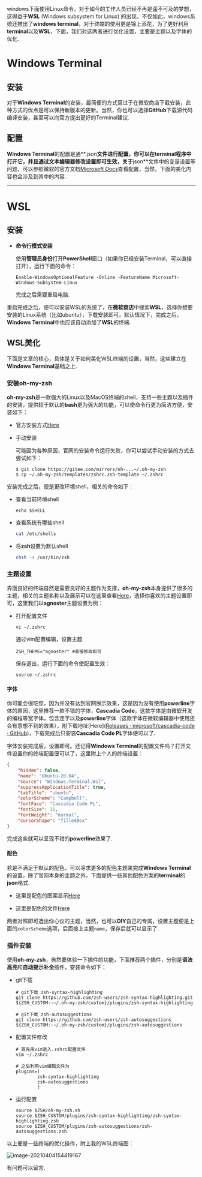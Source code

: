 windows下面使用Linux命令，对于如今的工作人员已经不再是遥不可及的梦想，这得益于**WSL** (Windows subsystem for Linux) 的出现，不仅如此，windows系统还推出了**windows terminal**，对于终端的使用更是锦上添花，为了更好利用**terminal**以及**WSL**，下面，我们对这两者进行优化设置，主要是主题以及字体的优化.

# Windows Terminal

## 安装

对于**Windows Terminal**的安装，最简便的方式莫过于在微软商店下载安装，此种方式的优点是可以保持新版本的更新。当然，你也可以选择**GitHub**下载源代码编译安装，甚至可以向官方提出更好的Terminal建议.

## 配置

**Windows Terminal**的配置是通**.json**文件进行配置，你可以在terminal程序中打开它，并且通过文本编辑器修改设置即可生效，关于**json**文件中的变量设置等问题，可以参照微软的官方文档[Microsoft Docs](https://docs.microsoft.com/zh-cn/windows/terminal/)查看配置，当然，下面的美化内容也会涉及到其中的内容.

----

# WSL

## 安装

* **命令行模式安装**

  使用**管理员身份**打开**PowerShell**窗口（如果你已经安装Terminal，可以直接打开），运行下面的命令：

  ```shell
  Enable-WindowsOptionalFeature -Online -FeatureName Microsoft-Windows-Subsystem-Linux
  ```

  完成之后需要重启电脑.

重启完成之后，便可以安装WSL的系统了，在**微软商店**中搜索**WSL**，选择你想要安装的Linux系统（比如ubuntu），下载安装即可。默认情况下，完成之后，**Windows Terminal**中也应该自动添加了**WSL**的终端.

## WSL美化

下面是文章的核心，具体是关于如何美化WSL终端的设置，当然，这些建立在**Windows Terminal**基础之上.

### 安装oh-my-zsh

**oh-my-zsh**是一款强大的Linux以及MacOS终端的shell，支持一些主题以及插件的安装，提供较于默认的**bash**更为强大的功能，可以使命令行更为简洁方便，安装如下：

* 官方安装方式[Here](https://ohmyz.sh/#install)

* 手动安装

  可能因为各种原因，官网的安装命令运行失败，你可以尝试手动安装的方式去尝试如下：

  ```shell
  $ git clone https://gitee.com/mirrors/oh-...~/.oh-my-zsh
  $ cp ~/.oh-my-zsh/templates/zshrc.zsh-template ~/.zshrc
  ```

安装完成之后，便是更改环境shell，相关的命令如下：

* 查看当前环境shell

    ```shell
    echo $SHELL
    ```

* 查看系统有哪些shell

    ```bash
    cat /etc/shells
    ```
* 将**zsh**设置为默认shell

    ```bash
    chsh -s /usr/bin/zsh
    ```

### 主题设置

界面良好的终端自然是需要良好的主题作为支撑，**oh-my-zsh**本身提供了很多的主题，相关的主题名称以及展示可以在这里查看[Here](https://github.com/ohmyzsh/ohmyzsh/wiki/Themes)，选择你喜欢的主题设置即可，这里我们以**agnoster**主题设置为例：

* 打开配置文件

  ```shell
  vi ~/.zshrc
  ```

  通过vim配置编辑，设置主题

  ```shell
  ZSH_THEME="agnoster" #直接修改即可
  ```

  保存退出，运行下面的命令使配置生效：

  ```shell
  source ~/.zshrc
  ```

#### 字体

你可能会很吃惊，因为并没有达到官网展示效果，这是因为没有使用**powerline**字体的原因，这里推荐一款不错的字体，**Cascadia Code**，这款字体是由微软开发的编程等宽字体，包含连字以及**powerline**字体（这款字体在微软编辑器中使用还会有意想不到的效果），附下载地址[Here]([Releases · microsoft/cascadia-code · GitHub](https://github.com/microsoft/cascadia-code/releases))，下载完成后只安装**Cascadia Code PL**字体便可以了.

字体安装完成后，设置即可。还记得**Windows Terminal**的配置文件吗？打开文件设置你的终端配置便可以了，这里附上个人的终端设置：

```json
{
    "hidden": false,
    "name": "Ubuntu-20.04",
    "source": "Windows.Terminal.Wsl",
    "suppressApplicationTitle": true,
    "tabTitle": "ubuntu",
    "colorScheme": "Campbell",
    "fontFace": "Cascadia Code PL",
    "fontSize": 11,
    "fontWeight": "normal",
    "cursorShape": "filledBox"
}
```

完成这些就可以呈现不错的**powerline**效果了.

#### 配色

若是不满足于默认的配色，可以寻求更多的配色主题来完成**Windows Terminal**的设置，除了官网本身的主题之外，下面提供一些其他配色方案的**terminal**的**json**格式.

* 这里是配色的图案显示[Here](https://iterm2colorschemes.com/)

* 这里是配色的文件[Here](https://github.com/mbadolato/iTerm2-Color-Schemes/tree/master/windowsterminal)

两者对照即可选出你心仪的主题，当然，也可以**DIY**自己的专属，设置主题便是上面的`colorScheme`选项，后面接上主题`name`，保存后就可以显示了.

### 插件安装

使用**oh-my-zsh**，自然要体验一下插件的功能，下面推荐两个插件，分别是**语法高亮**和**自动提示补全**插件，安装命令如下：

* git下载

    ```shell
    # git下载 zsh-syntax-highlighting
    git clone https://github.com/zsh-users/zsh-syntax-highlighting.git ${ZSH_CUSTOM:-~/.oh-my-zsh/custom}/plugins/zsh-syntax-highlighting

    # git下载 zsh-autosuggestions
    git clone https://github.com/zsh-users/zsh-autosuggestions ${ZSH_CUSTOM:-~/.oh-my-zsh/custom}/plugins/zsh-autosuggestions
    ```
* 配置文件修改

    ```shell
    # 首先用vim进入.zshrc配置文件
    vim ~/.zshrc

    # 之后利用vim编辑文件为
    plugins=(
            zsh-syntax-highlighting
            zsh-autosuggestions
            )
    ```

* 运行配置

    ```shell
    source $ZSH/oh-my-zsh.sh
    source $ZSH_CUSTOM/plugins/zsh-syntax-highlighting/zsh-syntax-highlighting.zsh
    source $ZSH_CUSTOM/plugins/zsh-autosuggestions/zsh-autosuggestions.zsh
    ```

以上便是一些终端的优化操作，附上我的WSL终端图：

![image-20210404154419167](C:\Users\86152\AppData\Roaming\Typora\typora-user-images\image-20210404154419167.png)



有问题可以留言.